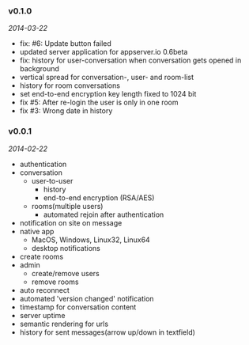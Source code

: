 ### v0.1.0
*2014-03-22*

- fix: #6: Update button failed
- updated server application for appserver.io 0.6beta
- fix: history for user-conversation when conversation gets opened in background
- vertical spread for conversation-, user- and room-list
- history for room conversations
- set end-to-end encryption key length fixed to 1024 bit
- fix #5: After re-login the user is only in one room
- fix #3: Wrong date in history

### v0.0.1
*2014-02-22*

- authentication
- conversation
    - user-to-user
        - history
        - end-to-end encryption (RSA/AES)
    - rooms(multiple users)
        - automated rejoin after authentication
- notification on site on message
- native app
    - MacOS, Windows, Linux32, Linux64
    - desktop notifications
- create rooms
- admin
    - create/remove users
    - remove rooms
- auto reconnect
- automated 'version changed' notification
- timestamp for conversation content
- server uptime
- semantic rendering for urls
- history for sent messages(arrow up/down in textfield)